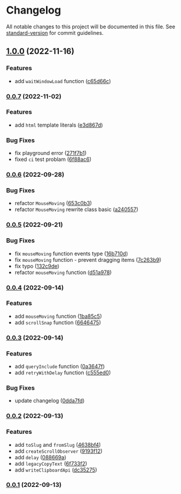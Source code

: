 # Changelog

All notable changes to this project will be documented in this file. See [standard-version](https://github.com/conventional-changelog/standard-version) for commit guidelines.

## [1.0.0](https://github.com/achareh-co/achar/compare/v0.0.7...v1.0.0) (2022-11-16)


### Features

* add `waitWindowLoad` function ([c65d66c](https://github.com/achareh-co/achar/commit/c65d66c24b9c46c4c57acdf6507b5601f7246bd7))

### [0.0.7](https://github.com/achareh-co/achar/compare/v0.0.6...v0.0.7) (2022-11-02)


### Features

* add `html` template literals ([e3d867d](https://github.com/achareh-co/achar/commit/e3d867d117f130f79843993c1551910c165f8e2e))


### Bug Fixes

* fix playground error ([271f7b1](https://github.com/achareh-co/achar/commit/271f7b1cb4acb5460f778c61de999e870d32ab79))
* fixed `ci` test problam ([6f88ac6](https://github.com/achareh-co/achar/commit/6f88ac6067f8a09e34b3512f9607d7cbffc21b28))

### [0.0.6](https://github.com/achareh-co/achar/compare/v0.0.5...v0.0.6) (2022-09-28)


### Bug Fixes

* refactor `MouseMoving` ([653c0b3](https://github.com/achareh-co/achar/commit/653c0b307c82e9e8e1c20aeea8f6b15f7234951c))
* refactor `MouseMoving` rewrite class basic ([a240557](https://github.com/achareh-co/achar/commit/a2405577347902af94f2b7f3f486c0dfedfd7db1))

### [0.0.5](https://github.com/achareh-co/achar/compare/v0.0.4...v0.0.5) (2022-09-21)


### Bug Fixes

* fix  `mouseMoving` function events type ([16b710d](https://github.com/achareh-co/achar/commit/16b710dd6f4dbb1b0db79105eef356e0f6b085ac))
* fix `mouseMoving` function - prevent dragging items ([7c263b9](https://github.com/achareh-co/achar/commit/7c263b9b015b1294ae701bbca7a403988101e3e0))
* fix typo ([132c9de](https://github.com/achareh-co/achar/commit/132c9de1b0d9812b9476442aa2f65fff80ec29d4))
* refactor `mouseMoving` function ([d51a978](https://github.com/achareh-co/achar/commit/d51a978ff3d86997e7af6a1361d25456ba0ce48c))

### [0.0.4](https://github.com/achareh-co/achar/compare/v0.0.3...v0.0.4) (2022-09-14)


### Features

* add `mouseMoving` function ([1ba85c5](https://github.com/achareh-co/achar/commit/1ba85c56e42b21932292d88b463033211a9883f8))
* add `scrollSnap` function ([6646475](https://github.com/achareh-co/achar/commit/6646475361bda4f36ad2e074f53ff788d76d51b6))

### [0.0.3](https://github.com/achareh-co/achar/compare/v0.0.2...v0.0.3) (2022-09-14)


### Features

* add `queryInclude` function ([0a3647f](https://github.com/achareh-co/achar/commit/0a3647fea3cb28a8041fa0c80cd9e598e1226274))
* add `retryWithDelay` function ([c555ed0](https://github.com/achareh-co/achar/commit/c555ed0d34430d478528e28e27afeff16acc5fcf))


### Bug Fixes

* update changelog ([0dda7fd](https://github.com/achareh-co/achar/commit/0dda7fd94dbe6ca6d1ff9522cd1d90759f152256))

### [0.0.2](https://github.com/achareh-co/achar/releases/tag/v0.0.2) (2022-09-13)


### Features

* add `toSlug` and `fromSlug` ([4638bf4](https://github.com/achareh-co/achar/commit/4638bf4b5d9b40b155e199ad125dd2a36437da9d))
* add `createScrollObserver` ([9193f12](https://github.com/achareh-co/achar/commit/9193f12e99c5e69289635e2ca0a8c03b4aa2578d))
* add `delay` ([088669a](https://github.com/achareh-co/achar/commit/088669a352090db3a8ba7255ec3c4b35dabc6f9f))
* add `legacyCopyText` ([6f733f2](https://github.com/achareh-co/achar/commit/6f733f29b3e45399a061eb1177878f65a4a78905))
* add `writeClipboardApi` ([dc35275](https://github.com/achareh-co/achar/commit/dc352751f234479f935411b31c790146737473dc))


### [0.0.1](https://github.com/achareh-co/achar/releases/tag/v0.0.1) (2022-09-13)
